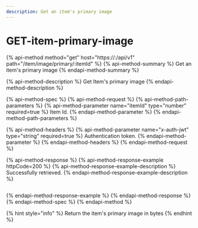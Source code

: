 ```yaml
---
description: Get an item's primary image
---
```


# GET-item-primary-image

{% api-method method="get" host="https://<host>:<port>/api/v1" path="/item/image/primary/:itemId" %}
{% api-method-summary %}
Get an item's primary image
{% endapi-method-summary %}

{% api-method-description %}
Get Item's primary image
{% endapi-method-description %}

{% api-method-spec %}
{% api-method-request %}
{% api-method-path-parameters %}
{% api-method-parameter name="itemId" type="number" required=true %}
Item Id.
{% endapi-method-parameter %}
{% endapi-method-path-parameters %}

{% api-method-headers %}
{% api-method-parameter name="x-auth-jwt" type="string" required=true %}
Authentication token.
{% endapi-method-parameter %}
{% endapi-method-headers %}
{% endapi-method-request %}

{% api-method-response %}
{% api-method-response-example httpCode=200 %}
{% api-method-response-example-description %}
Successfully retrieved.
{% endapi-method-response-example-description %}

```

```
{% endapi-method-response-example %}
{% endapi-method-response %}
{% endapi-method-spec %}
{% endapi-method %}

{% hint style="info" %}
Return the item's primary image in bytes
{% endhint %}


